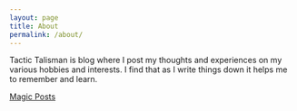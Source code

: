 ```yaml
---
layout: page
title: About
permalink: /about/
---
```


Tactic Talisman is blog where I post my thoughts and experiences on my various hobbies and interests. I find that as I write things down it helps me to remember and learn.

[Magic Posts](/magic/)
